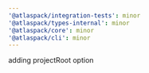 ```yaml
---
'@atlaspack/integration-tests': minor
'@atlaspack/types-internal': minor
'@atlaspack/core': minor
'@atlaspack/cli': minor
---
```


adding projectRoot option
